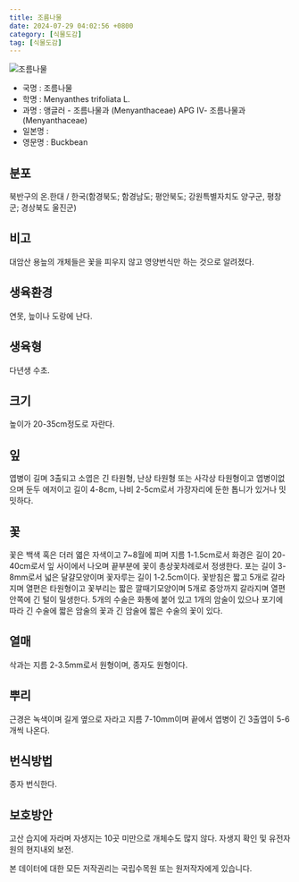 ```yaml
---
title: 조름나물
date: 2024-07-29 04:02:56 +0800
category: [식물도감]
tag: [식물도감]
---
```




![조름나물](/fileUpload/plants/basic/Menyanthaceae/Menyanthes/22663/1_th2.JPG)
- 국명 : 조름나물
- 학명 : Menyanthes trifoliata L.
- 과명 : 앵글러 - 조름나물과 (Menyanthaceae) APG Ⅳ- 조름나물과 (Menyanthaceae)
- 일본명 : 
- 영문명 : Buckbean


## 분포
북반구의 온.한대 / 한국(함경북도; 함경남도; 평안북도; 강원특별자치도 양구군, 평창군; 경상북도 울진군) 
## 비고
대암산 용늪의 개체들은 꽃을 피우지 않고 영양번식만 하는 것으로 알려졌다.
## 생육환경
연못, 늪이나 도랑에 난다.
## 생육형
다년생 수초.
## 크기
높이가 20-35cm정도로 자란다.
## 잎
엽병이 길며 3출되고 소엽은 긴 타원형, 난상 타원형 또는 사각상 타원형이고 엽병이없으며 둔두 에저이고 길이 4-8cm, 나비 2-5cm로서 가장자리에 둔한 톱니가 있거나 밋밋하다.
## 꽃
꽃은 백색 혹은 더러 엷은 자색이고 7~8월에 피며 지름 1-1.5cm로서 화경은 길이 20-40cm로서 잎 사이에서 나오며 끝부분에 꽃이 총상꽃차례로서 정생한다. 포는 길이 3-8mm로서 넓은 달걀모양이며 꽃자루는 길이 1-2.5cm이다. 꽃받침은 짧고 5개로 갈라지며 열편은 타원형이고 꽃부리는 짧은 깔때기모양이며 5개로 중앙까지 갈라지며 열편 안쪽에 긴 털이 밀생한다. 5개의 수술은 화통에 붙어 있고 1개의 암술이 있으나 포기에 따라 긴 수술에 짧은 암술의 꽃과 긴 암술에 짧은 수술의 꽃이 있다.
## 열매
삭과는 지름 2-3.5mm로서 원형이며, 종자도 원형이다.
## 뿌리
근경은 녹색이며 길게 옆으로 자라고 지름 7-10mm이며 끝에서 엽병이 긴 3출엽이 5-6개씩 나온다.
## 번식방법
종자 번식한다.
## 보호방안
고산 습지에 자라며 자생지는 10곳 미만으로 개체수도 많지 않다. 자생지 확인 및 유전자원의 현지내외 보전.






본 데이터에 대한 모든 저작권리는 국립수목원 또는 원저작자에게 있습니다.
